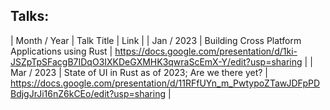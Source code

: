 ## Talks:

| Month / Year | Talk Title | Link |
| Jan / 2023 | Building Cross Platform Applications using Rust | https://docs.google.com/presentation/d/1ki-JSZpTpSFacgB7IDqO3IXKDeGXMHK3qwraScEmX-Y/edit?usp=sharing |
| Mar / 2023 | State of UI in Rust as of 2023; Are we there yet? | https://docs.google.com/presentation/d/11RFfUYn_m_PwtypoZTawJDFpPDBdjgJrJi16nZ6kCEo/edit?usp=sharing |
